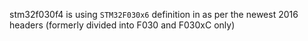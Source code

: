 stm32f030f4 is using `STM32F030x6` definition in as per the newest 2016 headers (formerly divided into F030 and F030xC only)
